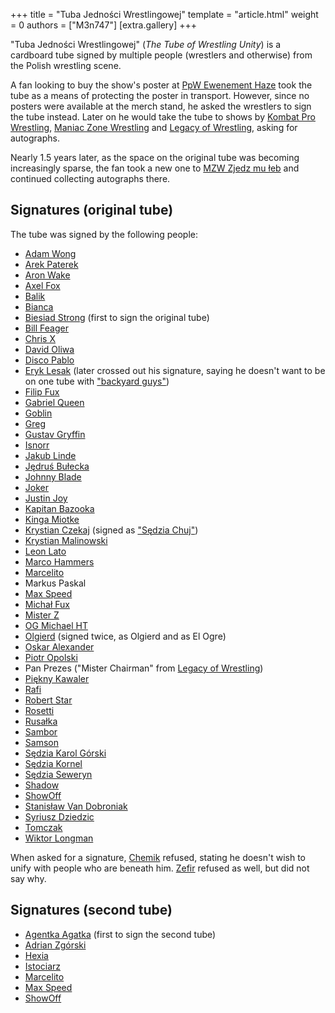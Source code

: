 +++
title = "Tuba Jedności Wrestlingowej"
template = "article.html"
weight = 0
authors = ["M3n747"]
[extra.gallery]
+++

"Tuba Jedności Wrestlingowej" (_The Tube of Wrestling Unity_) is a cardboard tube signed by multiple people (wrestlers and otherwise) from the Polish wrestling scene.

<!-- more -->

A fan looking to buy the show's poster at [PpW Ewenement Haze](@/e/ppw/2024-04-20-ppw-ewenement-haze.md) took the tube as a means of protecting the poster in transport. However, since no posters were available at the merch stand, he asked the wrestlers to sign the tube instead. Later on he would take the tube to shows by [Kombat Pro Wrestling](@/o/kpw.md), [Maniac Zone Wrestling](@/o/mzw.md) and [Legacy of Wrestling](@/o/low.md), asking for autographs.

Nearly 1.5 years later, as the space on the original tube was becoming increasingly sparse, the fan took a new one to [MZW Zjedz mu łeb](@/e/mzw/2025-09-27-mzw-zjedz-mu-leb.md) and continued collecting autographs there.

## Signatures (original tube)

The tube was signed by the following people:
- [Adam Wong](@/w/adam-wong.md)
- [Arek Paterek](@/w/arek-paterek.md)
- [Aron Wake](@/w/aron-wake.md)
- [Axel Fox](@/w/axel-fox.md)
- [Balik](@/w/lukasz-balinski.md)
- [Bianca](@/w/bianca.md)
- [Biesiad Strong](@/w/biesiad.md) (first to sign the original tube)
- [Bill Feager](@/w/feager.md)
- [Chris X](@/w/chris-x.md)
- [David Oliwa](@/w/david-oliwa.md)
- [Disco Pablo](@/w/disco-pablo.md)
- [Eryk Lesak](@/w/eryk-lesak.md) (later crossed out his signature, saying he doesn't want to be on one tube with ["backyard guys"](@/o/ppw.md))
- [Filip Fux](@/w/filip-fux.md)
- [Gabriel Queen](@/w/gabriel-queen.md)
- [Goblin](@/w/goblin.md)
- [Greg](@/w/greg.md)
- [Gustav Gryffin](@/w/gustav-gryffin.md)
- [Isnorr](@/w/isnorr.md)
- [Jakub Linde](@/w/jakub-linde.md)
- [Jędruś Bułecka](@/w/jedrus-bulecka.md)
- [Johnny Blade](@/w/johnny-blade.md)
- [Joker](@/w/joker.md)
- [Justin Joy](@/w/justin-joy.md)
- [Kapitan Bazooka](@/w/kapitan-bazooka.md)
- [Kinga Miotke](@/w/kinga-miotke.md)
- [Krystian Czekaj](@/w/krystian-czekaj.md) (signed as ["Sędzia Chuj"](@/a/polish-wrestling-chants.md))
- [Krystian Malinowski](@/w/krystian-malinowski.md)
- [Leon Lato](@/w/leon-lato.md)
- [Marco Hammers](@/w/marco-hammers.md)
- [Marcelito](@/w/marcelito.md)
- Markus Paskal
- [Max Speed](@/w/max-speed.md)
- [Michał Fux](@/w/michal-fux.md)
- [Mister Z](@/w/mister-z.md)
- [OG Michael HT](@/w/michael-ht.md)
- [Olgierd](@/w/olgierd.md) (signed twice, as Olgierd and as El Ogre)
- [Oskar Alexander](@/w/oskar-alexander.md)
- [Piotr Opolski](@/w/piotr-opolski.md)
- Pan Prezes ("Mister Chairman" from [Legacy of Wrestling](@/o/low.md))
- [Piękny Kawaler](@/w/piekny-kawaler.md)
- [Rafi](@/w/rafi.md)
- [Robert Star](@/w/robert-star.md)
- [Rosetti](@/w/rosetti.md)
- [Rusałka](@/w/rusalka.md)
- [Sambor](@/w/sambor.md)
- [Samson](@/w/samson.md)
- [Sędzia Karol Górski](@/w/madman-charlie.md)
- [Sędzia Kornel](@/w/sedzia-kornel.md)
- [Sędzia Seweryn](@/w/sedzia-seweryn.md)
- [Shadow](@/w/shadow.md)
- [ShowOff](@/w/piotr-malecki.md)
- [Stanisław Van Dobroniak](@/w/stanislaw-van-dobroniak.md)
- [Syriusz Dziedzic](@/w/dziedzic.md)
- [Tomczak](@/w/tomczak.md)
- [Wiktor Longman](@/w/wiktor-longman.md)

When asked for a signature, [Chemik](@/w/chemik.md) refused, stating he doesn't wish to unify with people who are beneath him. [Zefir](@/w/zefir.md) refused as well, but did not say why.

## Signatures (second tube)

- [Agentka Agatka](@/w/agentka-agatka.md) (first to sign the second tube)
- [Adrian Zgórski](@/w/adrian-zgorski.md)
- [Hexia](@/w/hexia.md)
- [Istociarz](@/w/istociarz.md)
- [Marcelito](@/w/marcelito.md)
- [Max Speed](@/w/max-speed.md)
- [ShowOff](@/w/piotr-malecki.md)

